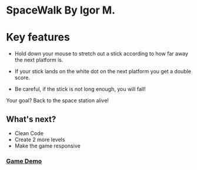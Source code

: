 # SpaceWalk By Igor M.

# Key features

- Hold down your mouse to stretch out a stick according to how far away the next platform is.

* If your stick lands on the white dot on the next platform you get a double score.

* Be careful, if the stick is not long enough, you will fall!

Your goal? Back to the space station alive!

## What's next?

- Clean Code
- Create 2 more levels
- Make the game responsive

### [Game Demo](https://igormonteiro-dev.github.io/spaceHero-Game/)
